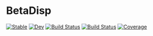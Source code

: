 # BetaDisp

[![Stable](https://img.shields.io/badge/docs-stable-blue.svg)](https://EvoArt.github.io/BetaDisp.jl/stable)
[![Dev](https://img.shields.io/badge/docs-dev-blue.svg)](https://EvoArt.github.io/BetaDisp.jl/dev)
[![Build Status](https://github.com/EvoArt/BetaDisp.jl/workflows/CI/badge.svg)](https://github.com/EvoArt/BetaDisp.jl/actions)
[![Build Status](https://ci.appveyor.com/api/projects/status/github/EvoArt/BetaDisp.jl?svg=true)](https://ci.appveyor.com/project/EvoArt/BetaDisp-jl)
[![Coverage](https://codecov.io/gh/EvoArt/BetaDisp.jl/branch/master/graph/badge.svg)](https://codecov.io/gh/EvoArt/BetaDisp.jl)
